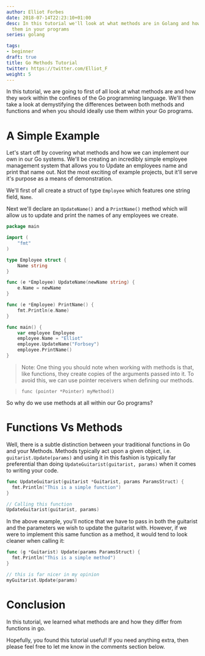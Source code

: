 ```yaml
---
author: Elliot Forbes
date: 2018-07-14T22:23:10+01:00
desc: In this tutorial we'll look at what methods are in Golang and how you can use
  them in your programs
series: golang

tags:
- beginner
draft: true
title: Go Methods Tutorial
twitter: https://twitter.com/Elliot_F
weight: 5
---
```


In this tutorial, we are going to first of all look at what methods are and how they work within the confines of the Go programming language. We'll then take a look at demystifying the differences between both methods and functions and when you should ideally use them within your Go programs.

# A Simple Example

Let's start off by covering what methods and how we can implement our own in our Go systems. We'll be creating an incredibly simple employee management system that allows you to Update an employees name and print that name out. Not the most exciting of example projects, but it'll serve it's purpose as a means of demonstration.

We'll first of all create a struct of type `Employee` which features one string field, `Name`. 

Next we'll declare an `UpdateName()` and a `PrintName()` method which will allow us to update and print the names of any employees we create. 

```go
package main

import (
	"fmt"
)

type Employee struct {
	Name string
}

func (e *Employee) UpdateName(newName string) {
	e.Name = newName
}

func (e *Employee) PrintName() {
	fmt.Println(e.Name)
}

func main() {
	var employee Employee
	employee.Name = "Elliot"
	employee.UpdateName("Forbsey")
	employee.PrintName()
}

```

> Note: One thing you should note when working with methods is that, like functions, they create copies of the arguments passed into it. To avoid this, we can use pointer receivers when defining our methods.

> `func (pointer *Pointer) myMethod()` 

So why do we use methods at all within our Go programs? 

# Functions Vs Methods

Well, there is a subtle distinction between your traditional functions in Go and your Methods. Methods typically act upon a given object, i.e. `guitarist.Update(params)` and using it in this fashion is typically far preferential than doing `UpdateGuitarist(guitarist, params)` when it comes to writing your code.

```go
func UpdateGuitarist(guitarist *Guitarist, params ParamsStruct) {
  fmt.Println("This is a simple function")
}

// Calling this function
UpdateGuitarist(guitarist, params)
```

In the above example, you'll notice that we have to pass in both the guitarist and the parameters we wish to update the guitarist with. However, if we were to implement this same function as a method, it would tend to look cleaner when calling it:

```go
func (g *Guitarist) Update(params ParamsStruct) {
  fmt.Println("This is a simple method")
}

// this is far nicer in my opinion
myGuitarist.Update(params)
```

# Conclusion

In this tutorial, we learned what methods are and how they differ from functions in go. 

Hopefully, you found this tutorial useful! If you need anything extra, then please feel free to let me know in the comments section below.